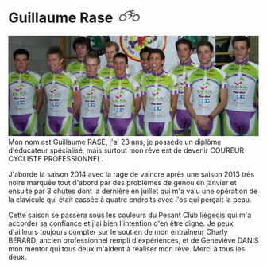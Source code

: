 # Guillaume Rase <img src="images/racing_cyclist.png">

<img src="images/carousel/100_7266_Fotor.jpg" alt=""> 
Mon nom est Guillaume RASE, j'ai 23 ans, je possède un diplôme d'éducateur spécialisé, mais surtout mon rêve est de devenir COUREUR CYCLISTE PROFESSIONNEL.

J'aborde la saison 2014 avec la rage de vaincre après une saison 2013 très noire marquée tout d'abord par des problèmes de genou en janvier et ensuite par 3 chutes dont la dernière en juillet qui m'a valu une opération de la clavicule qui était cassée à quatre endroits avec l'os qui perçait la peau.

Cette saison se passera sous les couleurs du Pesant Club liègeois qui m'a accorder sa confiance et j'ai bien l'intention d'en être digne.
Je peux d'ailleurs toujours compter sur le soutien de mon entraîneur Charly BERARD, ancien professionnel rempli d'expériences, et de Geneviève DANIS mon mentor qui tous deux m'aident à réaliser mon rêve. Merci à tous les deux.
